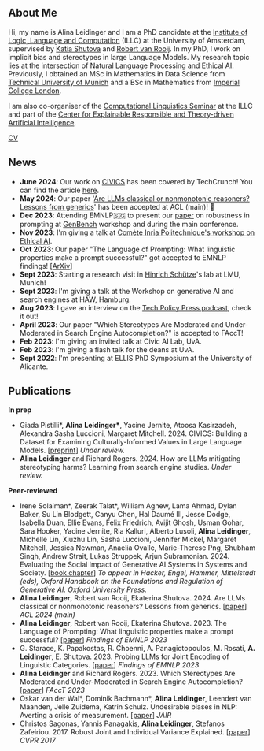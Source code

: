 ## About Me

Hi, my name is Alina Leidinger and I am a PhD candidate at the <a href="https://www.illc.uva.nl/">Institute of Logic, Language and Computation</a> (ILLC) at the University of Amsterdam, supervised by <a href="https://www.shutova.org/">Katia Shutova</a> and <a href="https://www.illc.uva.nl/People/person/1405/Prof-dr-Robert-van-Rooij">Robert van Rooij</a>. In my PhD, I work on implicit bias and stereotypes in large Language Models. My research topic lies at the intersection of Natural Language Processing and Ethical AI. Previously, I obtained an MSc in Mathematics in Data Science from <a href="https://www.tum.de/en/">Technical University of Munich</a> and a BSc in Mathematics from <a href="https://www.imperial.ac.uk/">Imperial College London</a>. 

I am also co-organiser of the <a href="https://projects.illc.uva.nl/LaCo/CLS/">Computational Linguistics Seminar</a> at the ILLC and part of the <a href="https://staging3.certain-ai.nl/">Center for Explainable
Responsible and Theory-driven Artificial Intelligence</a>. 

[CV](assets/CV_AlinaLeidinger.pdf)

## News
- **June 2024**: Our work on <a href="https://arxiv.org/abs/2405.13974">CIVICS</a> has been covered by TechCrunch! You can find the article <a href="https://techcrunch.com/2024/06/06/study-finds-ai-models-hold-opposing-views-on-controversial-topics/?guccounter=1">here</a>.
- **May 2024**: Our paper '<a href="https://arxiv.org/abs/2406.06590">Are LLMs classical or nonmonotonic reasoners? Lessons from generics</a>' has been accepted at ACL (main)! 🎉
- **Dec 2023**: Attending EMNLP🇸🇬 to present our <a href="https://arxiv.org/abs/2311.01967">paper</a> on robustness in prompting at <a href="https://genbench.org/workshop/">GenBench</a> workshop and during the main conference.
- **Nov 2023**: I'm giving a talk at <a href="https://www.lix.polytechnique.fr/ethicalai/">Comète Inria Politechnique's workshop on Ethical AI</a>. 
- **Oct 2023**: Our paper "The Language of Prompting: What linguistic properties make a prompt successful?" got accepted to EMNLP findings! [<a href="https://arxiv.org/abs/2311.01967">ArXiv</a>]
- **Sept 2023**: Starting a research visit in <a href="https://schuetze.cis.lmu.de/">Hinrich Schütze</a>'s lab at LMU, Munich!
- **Sept 2023**: I'm giving a talk at the Workshop on generative AI and search engines at HAW, Hamburg.
- **Aug 2023**: I gave an interview on the <a href="https://twitter.com/techpolicypress/status/1695817590055002568">Tech Policy Press podcast</a>, check it out!
- **April 2023**: Our paper "Which Stereotypes Are Moderated and Under-Moderated in Search Engine Autocompletion?" is accepted to FAccT!
- **Feb 2023**: I'm giving an invited talk at Civic AI Lab, UvA.
- **Feb 2023**: I'm giving a flash talk for the deans at UvA.
- **Sept 2022**: I'm presenting at ELLIS PhD Symposium at the University of Alicante.

## Publications
**In prep**
- Giada Pistilli\*, **Alina Leidinger\***, Yacine Jernite, Atoosa Kasirzadeh, Alexandra Sasha Luccioni, Margaret Mitchell. 2024. CIVICS: Building a Dataset for Examining Culturally-Informed Values in Large Language Models. [<a href="https://arxiv.org/abs/2405.13974">preprint</a>] *Under review.*
- **Alina Leidinger** and Richard Rogers. 2024. How are LLMs mitigating stereotyping harms? Learning from search engine studies. *Under review.*

**Peer-reviewed**
- Irene Solaiman\*, Zeerak Talat\*, William Agnew, Lama Ahmad, Dylan Baker, Su Lin Blodgett, Canyu Chen, Hal Daumé III, Jesse Dodge, Isabella Duan, Ellie Evans, Felix Friedrich, Avijit Ghosh, Usman Gohar, Sara Hooker, Yacine Jernite, Ria Kalluri, Alberto Lusoli, **Alina Leidinger**, Michelle Lin, Xiuzhu Lin, Sasha Luccioni, Jennifer Mickel, Margaret Mitchell, Jessica Newman, Anaelia Ovalle, Marie-Therese Png, Shubham Singh, Andrew Strait, Lukas Struppek, Arjun Subramonian. 2024. Evaluating the Social Impact of Generative AI Systems in Systems and Society. [<a href="https://arxiv.org/abs/2306.05949">book chapter</a>] *To appear in Hacker, Engel, Hammer, Mittelstadt (eds), Oxford Handbook on the Foundations and Regulation of Generative AI. Oxford University Press.*
- **Alina Leidinger**, Robert van Rooij, Ekaterina Shutova. 2024. Are LLMs classical or nonmonotonic reasoners? Lessons from generics. [<a href="https://arxiv.org/abs/2406.06590">paper</a>] *ACL 2024 (main)*
- **Alina Leidinger**, Robert van Rooij, Ekaterina Shutova. 2023. The Language of Prompting: What linguistic properties make a prompt successful? [<a href="https://aclanthology.org/2023.findings-emnlp.618/">paper</a>] *Findings of EMNLP 2023*
- G. Starace, K. Papakostas, R. Choenni, A. Panagiotopoulos, M. Rosati, **A. Leidinger**, E. Shutova. 2023. Probing LLMs for Joint Encoding of Linguistic Categories. [<a href="https://aclanthology.org/2023.findings-emnlp.476/">paper</a>] *Findings of EMNLP 2023* 
- **Alina Leidinger** and Richard Rogers. 2023. Which Stereotypes Are Moderated and Under-Moderated in Search Engine Autocompletion? [<a href="https://doi.org/10.1145/3593013.3594062">paper</a>] *FAccT 2023*
- Oskar van der Wal\*, Dominik Bachmann\*, **Alina Leidinger**, Leendert van Maanden, Jelle Zuidema, Katrin Schulz. Undesirable biases in NLP: Averting a crisis of measurement. [<a href="https://arxiv.org/pdf/2211.13709v2.pdf">paper</a>] *JAIR*
- Christos Sagonas, Yannis Panagakis, **Alina Leidinger**, Stefanos Zafeiriou. 2017. Robust Joint and Individual Variance Explained. [<a href="https://openaccess.thecvf.com/content_cvpr_2017/papers/Sagonas_Robust_Joint_and_CVPR_2017_paper.pdf">paper</a>] *CVPR 2017*
